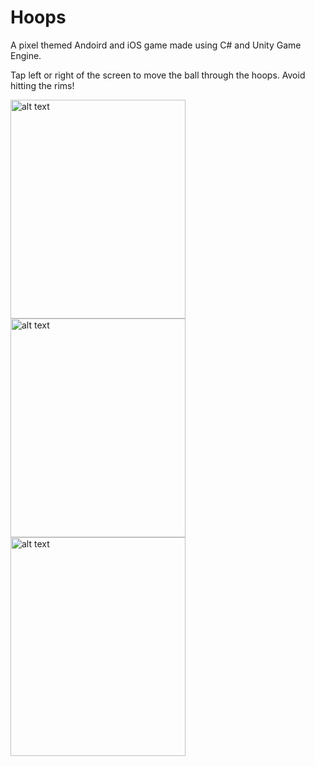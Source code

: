 # Hoops

A pixel themed Andoird and iOS game made using C# and Unity Game Engine.

Tap left or right of the screen to move the ball through the hoops. Avoid hitting the rims!

<img src="http://safwanhossain.com/images/Hoops-1.jpg" alt="alt text" width="280" height="350"> <img src="http://safwanhossain.com/images/Hoops.jpg" alt="alt text" width="280" height="350"> <img src="http://safwanhossain.com/images/Hoops-2.jpg" alt="alt text" width="280" height="350">
